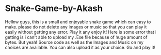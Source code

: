 # Snake-Game-by-Akash
Hellow guys, this is a small and enjoyable snake game which can easy to make.
please do not delete any images or music so that you can play it easily without getting any error.
Play it any enjoy it!
Here is some error that i getting is i can't able to upload my .Exe file because of huge amount of bytes.
But yeah! Source code as well as the Images and Music on my choices are available.
You can also upload it as your choice.
Go and play it!

